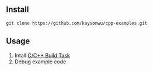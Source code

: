 ## Install

```
git clone https://github.com/kaysonwu/cpp-examples.git
```

## Usage

1. Intall [C/C++ Build Task](https://marketplace.visualstudio.com/items?itemName=kaysonwu.cpptask)
2. Debug example code